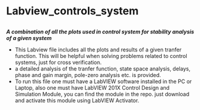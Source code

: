 # Labview_controls_system
##  
***A combination of all the plots used in control system for stability analysis of a given system***

* This Labview file includes all the plots and results of a given tranfer function. This will be helpful when solving problems related to control systems, just for cross verification.
* a detailed analysis of the tranfer function, state space analysis, delays, phase and gain margin, pole-zero analysis etc. is provided.
* To run this file one must have a LabVIEW software installed in the PC or Laptop, also one must have LabVIEW 201X Control Design and Simulation Module, you can find the module in the repo. just download and activate this module using LabVIEW Activator. 
